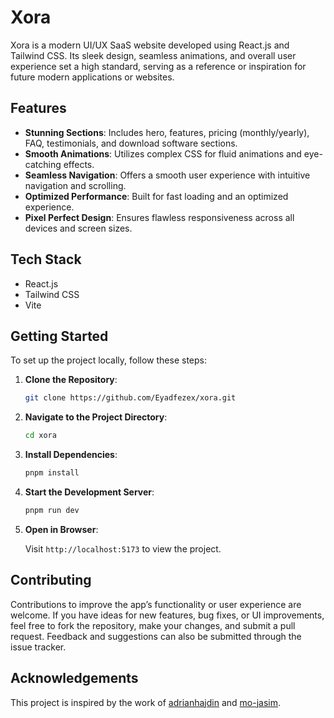 # Xora

Xora is a modern UI/UX SaaS website developed using React.js and Tailwind CSS. Its sleek design, seamless animations, and overall user experience set a high standard, serving as a reference or inspiration for future modern applications or websites.

## Features

- **Stunning Sections**: Includes hero, features, pricing (monthly/yearly), FAQ, testimonials, and download software sections.
- **Smooth Animations**: Utilizes complex CSS for fluid animations and eye-catching effects.
- **Seamless Navigation**: Offers a smooth user experience with intuitive navigation and scrolling.
- **Optimized Performance**: Built for fast loading and an optimized experience.
- **Pixel Perfect Design**: Ensures flawless responsiveness across all devices and screen sizes.

## Tech Stack

- React.js
- Tailwind CSS
- Vite

## Getting Started

To set up the project locally, follow these steps:

1. **Clone the Repository**:

   ```bash
   git clone https://github.com/Eyadfezex/xora.git
   ```

2. **Navigate to the Project Directory**:

   ```bash
   cd xora
   ```

3. **Install Dependencies**:

   ```bash
   pnpm install
   ```

4. **Start the Development Server**:

   ```bash
   pnpm run dev
   ```

5. **Open in Browser**:

   Visit `http://localhost:5173` to view the project.

## Contributing

Contributions to improve the app’s functionality or user experience are welcome. If you have ideas for new features, bug fixes, or UI improvements, feel free to fork the repository, make your changes, and submit a pull request. Feedback and suggestions can also be submitted through the issue tracker.

## Acknowledgements

This project is inspired by the work of [adrianhajdin](https://github.com/adrianhajdin/xora) and [mo-jasim](https://github.com/mo-jasim/Xora-App). 

